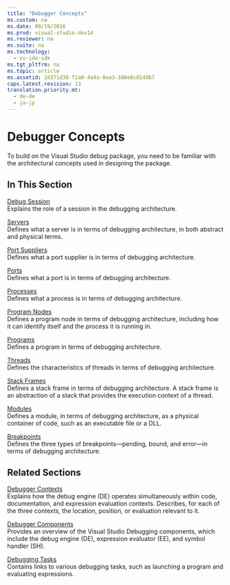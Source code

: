```yaml
---
title: "Debugger Concepts"
ms.custom: na
ms.date: 09/19/2016
ms.prod: visual-studio-dev14
ms.reviewer: na
ms.suite: na
ms.technology: 
  - vs-ide-sdk
ms.tgt_pltfrm: na
ms.topic: article
ms.assetid: 2d371d38-f1a0-4a9a-8ea3-100e8c0149b7
caps.latest.revision: 13
translation.priority.mt: 
  - de-de
  - ja-jp
---
```

# Debugger Concepts
To build on the Visual Studio debug package, you need to be familiar with the architectural concepts used in designing the package.  
  
## In This Section  
 [Debug Session](../vs140/Debug-Session.md)  
 Explains the role of a session in the debugging architecture.  
  
 [Servers](../vs140/Servers--Visual-Studio-SDK-.md)  
 Defines what a server is in terms of debugging architecture, in both abstract and physical terms.  
  
 [Port Suppliers](../vs140/Port-Suppliers.md)  
 Defines what a port supplier is in terms of debugging architecture.  
  
 [Ports](../vs140/Ports.md)  
 Defines what a port is in terms of debugging architecture.  
  
 [Processes](../vs140/Processes.md)  
 Defines what a process is in terms of debugging architecture.  
  
 [Program Nodes](../vs140/Program-Nodes.md)  
 Defines a program node in terms of debugging architecture, including how it can identify itself and the process it is running in.  
  
 [Programs](../vs140/Programs.md)  
 Defines a program in terms of debugging architecture.  
  
 [Threads](../vs140/Threads.md)  
 Defines the characteristics of threads in terms of debugging architecture.  
  
 [Stack Frames](../vs140/Stack-Frames.md)  
 Defines a stack frame in terms of debugging architecture. A stack frame is an abstraction of a stack that provides the execution context of a thread.  
  
 [Modules](../vs140/Modules.md)  
 Defines a module, in terms of debugging architecture, as a physical container of code, such as an executable file or a DLL.  
  
 [Breakpoints](../vs140/Breakpoints--Visual-Studio-SDK-.md)  
 Defines the three types of breakpoints—pending, bound, and error—in terms of debugging architecture.  
  
## Related Sections  
 [Debugger Contexts](../vs140/Debugger-Contexts.md)  
 Explains how the debug engine (DE) operates simultaneously within code, documentation, and expression evaluation contexts. Describes, for each of the three contexts, the location, position, or evaluation relevant to it.  
  
 [Debugger Components](../vs140/Debugger-Components.md)  
 Provides an overview of the Visual Studio Debugging components, which include the debug engine (DE), expression evaluator (EE), and symbol handler (SH).  
  
 [Debugging Tasks](../vs140/Debugging-Tasks.md)  
 Contains links to various debugging tasks, such as launching a program and evaluating expressions.